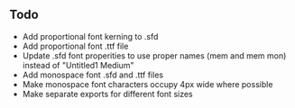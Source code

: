 ## Todo

- Add proportional font kerning to .sfd
- Add proportional font .ttf file
- Update .sfd font properities to use proper names (mem and mem mon) instead of
  "Untitled1 Medium"
- Add monospace font .sfd and .ttf files
- Make monospace font characters occupy 4px wide where possible
- Make separate exports for different font sizes